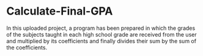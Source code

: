 # Calculate-Final-GPA
In this uploaded project, a program has been prepared in which the grades of the subjects taught in each high school grade are received from the user and multiplied by its coefficients and finally divides their sum by the sum of the coefficients. 
